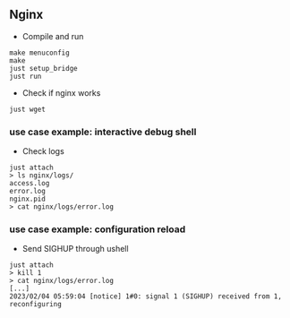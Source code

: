 ## Nginx
- Compile and run

```
make menuconfig
make
just setup_bridge
just run
```

- Check if nginx works
```
just wget
```

### use case example: interactive debug shell
- Check logs
```
just attach
> ls nginx/logs/
access.log
error.log
nginx.pid
> cat nginx/logs/error.log
```

### use case example: configuration reload
- Send SIGHUP through ushell
```
just attach
> kill 1
> cat nginx/logs/error.log
[...]
2023/02/04 05:59:04 [notice] 1#0: signal 1 (SIGHUP) received from 1, reconfiguring
```

